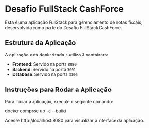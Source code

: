 # Desafio FullStack CashForce

Esta é uma aplicação FullStack para gerenciamento de notas fiscais, desenvolvida como parte do Desafio FullStack CashForce.

## Estrutura da Aplicação

A aplicação está dockerizada e utiliza 3 containers:

- **Frontend**: Servido na porta `8080`
- **Backend**: Servido na porta `3001`
- **Database**: Servido na porta `3306`

## Instruções para Rodar a Aplicação

Para iniciar a aplicação, execute o seguinte comando:

docker compose up -d --build

Acesse http://localhost:8080 para visualizar a interface da aplicação.